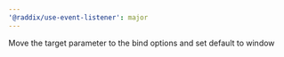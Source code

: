 ```yaml
---
'@raddix/use-event-listener': major
---
```


Move the target parameter to the bind options and set default to window
